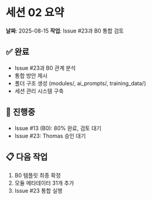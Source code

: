 # 세션 02 요약
**날짜**: 2025-08-15
**작업**: Issue #23과 B0 통합 검토

## ✅ 완료
- Issue #23과 B0 관계 분석
- 통합 방안 제시
- 폴더 구조 생성 (modules/, ai_prompts/, training_data/)
- 세션 관리 시스템 구축

## 🔄 진행중
- Issue #13 (B0): 80% 완료, 검토 대기
- Issue #23: Thomas 승인 대기

## 📋 다음 작업
1. B0 템플릿 최종 확정
2. 모듈 메타데이터 31개 추가
3. Issue #23 통합 실행